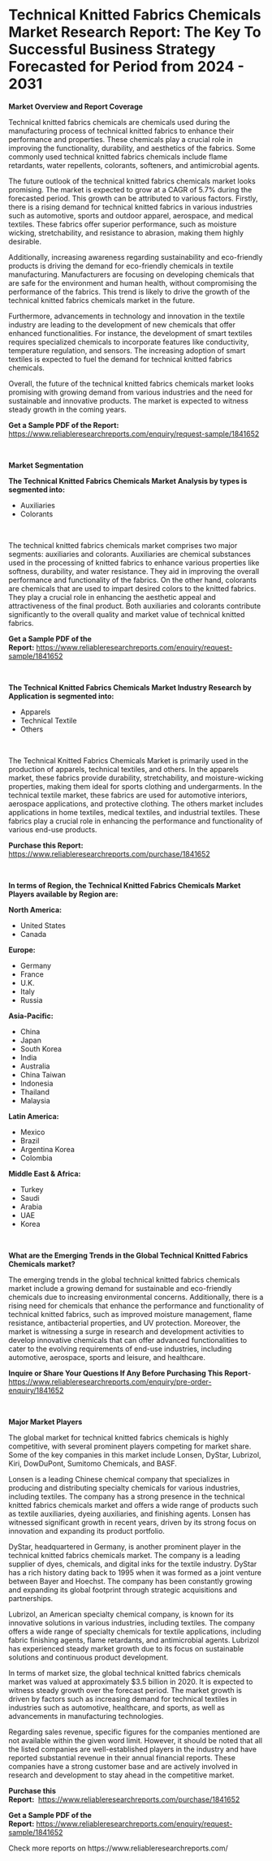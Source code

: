 <p><h1>Technical Knitted Fabrics Chemicals Market Research Report: The Key To Successful Business Strategy Forecasted for Period from 2024 - 2031</h1></p><p><strong>Market Overview and Report Coverage</strong></p>
<p><p>Technical knitted fabrics chemicals are chemicals used during the manufacturing process of technical knitted fabrics to enhance their performance and properties. These chemicals play a crucial role in improving the functionality, durability, and aesthetics of the fabrics. Some commonly used technical knitted fabrics chemicals include flame retardants, water repellents, colorants, softeners, and antimicrobial agents.</p><p>The future outlook of the technical knitted fabrics chemicals market looks promising. The market is expected to grow at a CAGR of 5.7% during the forecasted period. This growth can be attributed to various factors. Firstly, there is a rising demand for technical knitted fabrics in various industries such as automotive, sports and outdoor apparel, aerospace, and medical textiles. These fabrics offer superior performance, such as moisture wicking, stretchability, and resistance to abrasion, making them highly desirable.</p><p>Additionally, increasing awareness regarding sustainability and eco-friendly products is driving the demand for eco-friendly chemicals in textile manufacturing. Manufacturers are focusing on developing chemicals that are safe for the environment and human health, without compromising the performance of the fabrics. This trend is likely to drive the growth of the technical knitted fabrics chemicals market in the future.</p><p>Furthermore, advancements in technology and innovation in the textile industry are leading to the development of new chemicals that offer enhanced functionalities. For instance, the development of smart textiles requires specialized chemicals to incorporate features like conductivity, temperature regulation, and sensors. The increasing adoption of smart textiles is expected to fuel the demand for technical knitted fabrics chemicals.</p><p>Overall, the future of the technical knitted fabrics chemicals market looks promising with growing demand from various industries and the need for sustainable and innovative products. The market is expected to witness steady growth in the coming years.</p></p>
<p><strong>Get a Sample PDF of the Report:</strong> <a href="https://www.reliableresearchreports.com/enquiry/request-sample/1841652">https://www.reliableresearchreports.com/enquiry/request-sample/1841652</a></p>
<p>&nbsp;</p>
<p><strong>Market Segmentation</strong></p>
<p><strong>The Technical Knitted Fabrics Chemicals Market Analysis by types is segmented into:</strong></p>
<p><ul><li>Auxiliaries</li><li>Colorants</li></ul></p>
<p>&nbsp;</p>
<p><p>The technical knitted fabrics chemicals market comprises two major segments: auxiliaries and colorants. Auxiliaries are chemical substances used in the processing of knitted fabrics to enhance various properties like softness, durability, and water resistance. They aid in improving the overall performance and functionality of the fabrics. On the other hand, colorants are chemicals that are used to impart desired colors to the knitted fabrics. They play a crucial role in enhancing the aesthetic appeal and attractiveness of the final product. Both auxiliaries and colorants contribute significantly to the overall quality and market value of technical knitted fabrics.</p></p>
<p><strong>Get a Sample PDF of the Report:</strong>&nbsp;<a href="https://www.reliableresearchreports.com/enquiry/request-sample/1841652">https://www.reliableresearchreports.com/enquiry/request-sample/1841652</a></p>
<p>&nbsp;</p>
<p><strong>The Technical Knitted Fabrics Chemicals Market Industry Research by Application is segmented into:</strong></p>
<p><ul><li>Apparels</li><li>Technical Textile</li><li>Others</li></ul></p>
<p>&nbsp;</p>
<p><p>The Technical Knitted Fabrics Chemicals Market is primarily used in the production of apparels, technical textiles, and others. In the apparels market, these fabrics provide durability, stretchability, and moisture-wicking properties, making them ideal for sports clothing and undergarments. In the technical textile market, these fabrics are used for automotive interiors, aerospace applications, and protective clothing. The others market includes applications in home textiles, medical textiles, and industrial textiles. These fabrics play a crucial role in enhancing the performance and functionality of various end-use products.</p></p>
<p><strong>Purchase this Report:</strong>&nbsp; <a href="https://www.reliableresearchreports.com/purchase/1841652">https://www.reliableresearchreports.com/purchase/1841652</a></p>
<p>&nbsp;</p>
<p><strong>In terms of Region, the Technical Knitted Fabrics Chemicals Market Players available by Region are:</strong></p>
<p>
    <p> <strong> North America: </strong>
        <ul>
            <li>United States</li>
            <li>Canada</li>
        </ul>
        </p> 
    <p> <strong> Europe: </strong>
        <ul>
            <li>Germany</li>
            <li>France</li>
            <li>U.K.</li>
            <li>Italy</li>
            <li>Russia</li>
        </ul>
        </p> 
    <p> <strong> Asia-Pacific: </strong>
        <ul>
            <li>China</li>
            <li>Japan</li>
            <li>South Korea</li>
            <li>India</li>
            <li>Australia</li>
            <li>China Taiwan</li>
            <li>Indonesia</li>
            <li>Thailand</li>
            <li>Malaysia</li>
        </ul>
        </p> 
    <p> <strong> Latin America: </strong>
        <ul>
            <li>Mexico</li>
            <li>Brazil</li>
            <li>Argentina Korea</li>
            <li>Colombia</li>
        </ul>
        </p> 
    <p> <strong> Middle East & Africa: </strong>
        <ul>
            <li>Turkey</li>
            <li>Saudi</li>
            <li>Arabia</li>
            <li>UAE</li>
            <li>Korea</li>
        </ul>
    </p>
    </p>
<p>&nbsp;</p>
<p><strong>What are the Emerging Trends in the Global Technical Knitted Fabrics Chemicals market?</strong></p>
<p><p>The emerging trends in the global technical knitted fabrics chemicals market include a growing demand for sustainable and eco-friendly chemicals due to increasing environmental concerns. Additionally, there is a rising need for chemicals that enhance the performance and functionality of technical knitted fabrics, such as improved moisture management, flame resistance, antibacterial properties, and UV protection. Moreover, the market is witnessing a surge in research and development activities to develop innovative chemicals that can offer advanced functionalities to cater to the evolving requirements of end-use industries, including automotive, aerospace, sports and leisure, and healthcare.</p></p>
<p><strong>Inquire or Share Your Questions If Any Before Purchasing This Report</strong>- <a href="https://www.reliableresearchreports.com/enquiry/pre-order-enquiry/1841652">https://www.reliableresearchreports.com/enquiry/pre-order-enquiry/1841652</a></p>
<p>&nbsp;</p>
<p><strong>Major Market Players</strong></p>
<p><p>The global market for technical knitted fabrics chemicals is highly competitive, with several prominent players competing for market share. Some of the key companies in this market include Lonsen, DyStar, Lubrizol, Kiri, DowDuPont, Sumitomo Chemicals, and BASF.</p><p>Lonsen is a leading Chinese chemical company that specializes in producing and distributing specialty chemicals for various industries, including textiles. The company has a strong presence in the technical knitted fabrics chemicals market and offers a wide range of products such as textile auxiliaries, dyeing auxiliaries, and finishing agents. Lonsen has witnessed significant growth in recent years, driven by its strong focus on innovation and expanding its product portfolio.</p><p>DyStar, headquartered in Germany, is another prominent player in the technical knitted fabrics chemicals market. The company is a leading supplier of dyes, chemicals, and digital inks for the textile industry. DyStar has a rich history dating back to 1995 when it was formed as a joint venture between Bayer and Hoechst. The company has been constantly growing and expanding its global footprint through strategic acquisitions and partnerships. </p><p>Lubrizol, an American specialty chemical company, is known for its innovative solutions in various industries, including textiles. The company offers a wide range of specialty chemicals for textile applications, including fabric finishing agents, flame retardants, and antimicrobial agents. Lubrizol has experienced steady market growth due to its focus on sustainable solutions and continuous product development.</p><p>In terms of market size, the global technical knitted fabrics chemicals market was valued at approximately $3.5 billion in 2020. It is expected to witness steady growth over the forecast period. The market growth is driven by factors such as increasing demand for technical textiles in industries such as automotive, healthcare, and sports, as well as advancements in manufacturing technologies.</p><p>Regarding sales revenue, specific figures for the companies mentioned are not available within the given word limit. However, it should be noted that all the listed companies are well-established players in the industry and have reported substantial revenue in their annual financial reports. These companies have a strong customer base and are actively involved in research and development to stay ahead in the competitive market.</p></p>
<p><strong>Purchase this Report:</strong>&nbsp;&nbsp;<a href="https://www.reliableresearchreports.com/purchase/1841652">https://www.reliableresearchreports.com/purchase/1841652</a></p>
<p></p>
<p><strong>Get a Sample PDF of the Report:</strong>&nbsp;<a href="https://www.reliableresearchreports.com/enquiry/request-sample/1841652">https://www.reliableresearchreports.com/enquiry/request-sample/1841652</a></p>
<p>Check more reports on https://www.reliableresearchreports.com/</p>